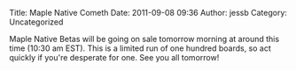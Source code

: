 Title: Maple Native Cometh
Date: 2011-09-08 09:36
Author: jessb
Category: Uncategorized

Maple Native Betas will be going on sale tomorrow morning at around this
time (10:30 am EST). This is a limited run of one hundred boards, so act
quickly if you're desperate for one. See you all tomorrow!
